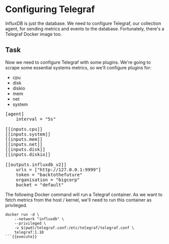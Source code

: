 # Configuring Telegraf

InfluxDB is just the database. We need to configure Telegraf, our collection agent, for sending metrics and events to the database. Fortunately, there's a Telegraf Docker image too.

## Task

Now we need to configure Telegraf with some plugins. We're going to scrape some essential systems metrics, so we'll configure plugins for:

- cpu
- disk
- diskio
- mem
- net
- system

<pre class="file" data-filename="telegraf.conf" data-target="replace">
[agent]
    interval = "5s"

[[inputs.cpu]]
[[inputs.system]]
[[inputs.mem]]
[[inputs.net]]
[[inputs.disk]]
[[inputs.diskio]]

[[outputs.influxdb_v2]]
    urls = ["http://127.0.0.1:9999"]
    token = "backtothefuture"
    organisation = "bigcorp"
    bucket = "default"
</pre>

The following Docker command will run a Telegraf container. As we want to fetch metrics from the host / kernel, we'll need to run this container as privileged.

```
docker run -d \
    --network "influxdb" \
    --privileged \
    -v $(pwd)/telegraf.conf:/etc/telegraf/telegraf.conf \
    telegraf:1.10
```{{execute}}
